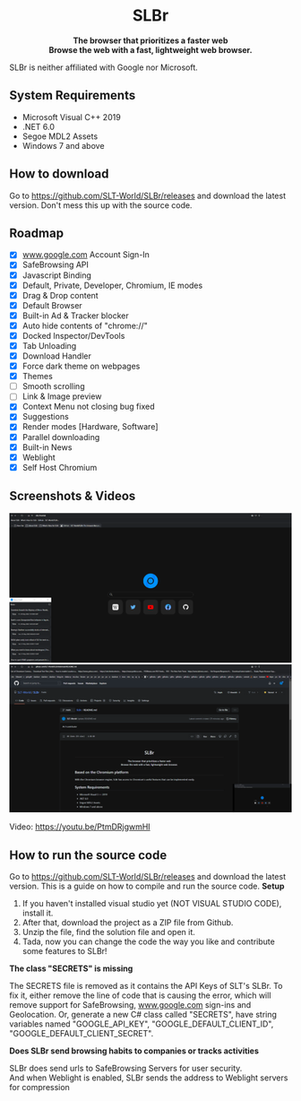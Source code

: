 <div align="center">
  
  # SLBr
  
  **The browser that prioritizes a faster web**<br/>
  **Browse the web with a fast, lightweight web browser.**
</div>

SLBr is neither affiliated with Google nor Microsoft.

## System Requirements
- Microsoft Visual C++ 2019
- .NET 6.0
- Segoe MDL2 Assets
- Windows 7 and above

## How to download
Go to https://github.com/SLT-World/SLBr/releases and download the latest version. Don't mess this up with the source code.

## Roadmap
- [x] www.google.com Account Sign-In
- [x] SafeBrowsing API
- [x] Javascript Binding
- [x] Default, Private, Developer, Chromium, IE modes
- [x] Drag & Drop content
- [x] Default Browser
- [x] Built-in Ad & Tracker blocker
- [x] Auto hide contents of "chrome://"
- [x] Docked Inspector/DevTools
- [x] Tab Unloading
- [x] Download Handler
- [x] Force dark theme on webpages
- [x] Themes
- [ ] Smooth scrolling
- [ ] Link & Image preview
- [x] Context Menu not closing bug fixed
- [x] Suggestions
- [x] Render modes [Hardware, Software]
- [x] Parallel downloading
- [x] Built-in News
- [x] Weblight
- [x] Self Host Chromium

## Screenshots & Videos
![SLBr Dark Mode screenshot](https://github.com/SLT-World/SLBr/blob/main/SLBr/SLBr/Images/New%20Dark%20Mode.png)
![SLBr Youtube Popout](https://github.com/SLT-World/SLBr/blob/main/SLBr/SLBr/Images/Screenshot%20Youtube%20Popout.png)

Video: https://youtu.be/PtmDRjgwmHI

## How to run the source code
Go to https://github.com/SLT-World/SLBr/releases and download the latest version. This is a guide on how to compile and run the source code.
**Setup**

1. If you haven't installed visual studio yet (NOT VISUAL STUDIO CODE), install it.
2. After that, download the project as a ZIP file from Github.
3. Unzip the file, find the solution file and open it.
4. Tada, now you can change the code the way you like and contribute some features to SLBr!

**The class "SECRETS" is missing**

The SECRETS file is removed as it contains the API Keys of SLT's SLBr. To fix it, either remove the line of code that is causing the error, which will remove support for SafeBrowsing, www.google.com sign-ins and Geolocation. Or, generate a new C# class called "SECRETS", have string variables named "GOOGLE_API_KEY", "GOOGLE_DEFAULT_CLIENT_ID", "GOOGLE_DEFAULT_CLIENT_SECRET".

**Does SLBr send browsing habits to companies or tracks activities**

SLBr does send urls to SafeBrowsing Servers for user security.<br/>
And when Weblight is enabled, SLBr sends the address to Weblight servers for compression
